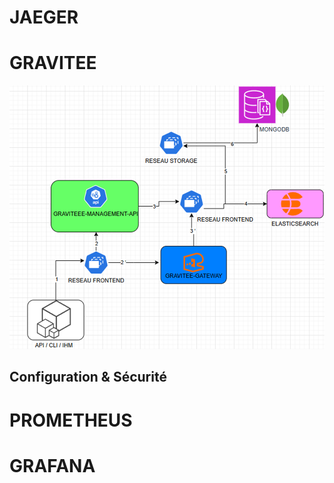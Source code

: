 # JAEGER
# GRAVITEE
![Schéma auth](./GRAVITEE/image.png)
## Configuration & Sécurité
# PROMETHEUS
# GRAFANA

